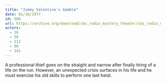 ```yaml
---
title: "Jimmy Valentine's Gamble"
date: 01/16/1977
id: 586
url: https://archive.org/download/cbs_radio_mystery_theater/cbs_radio_mystery_theater-0551-0600.zip/cbs_radio_mystery_theater-0551-0600%2Fcbsrmt_0586_jimmy_valentines_gamble.mp3
actors:
  - 16
  - 58
  - 212
  - 90
  - 141
---
```

A professional thief goes on the straight and narrow after finally tiring of a life on the run. However, an unexpected crisis surfaces in his life and he must exercise his old skills to perform one last heist.